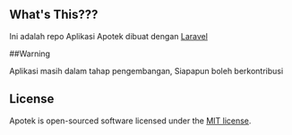 ## What's This???
Ini adalah repo Aplikasi Apotek dibuat dengan [Laravel](https://laravel.com)

##Warning

Aplikasi masih dalam tahap pengembangan, Siapapun boleh berkontribusi

## License

Apotek is open-sourced software licensed under the [MIT license](https://opensource.org/licenses/MIT).
